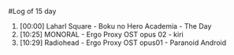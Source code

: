 #Log of 15 day

1. [00:00] Laharl Square - Boku no Hero Academia - The Day
1. [10:25] MONORAL - Ergo Proxy OST opus 02 - kiri
1. [10:29] Radiohead - Ergo Proxy OST opus01 - Paranoid Android
